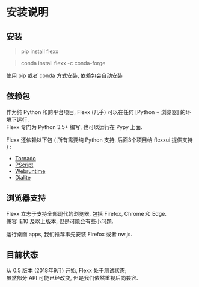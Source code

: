 # 安装说明

## 安装
> pip install flexx

> conda install flexx -c conda-forge

使用 pip 或者 conda 方式安装, 依赖包会自动安装

## 依赖包

作为纯 Python 和跨平台项目, Flexx (几乎) 可以在任何 [Python + 浏览器] 的环境下运行.   
Flexx 专门为 Python 3.5+ 编写, 也可以运行在 Pypy 上面.

Flexx 还依赖以下包 ( 所有需要纯 Python 支持, 后面3个项目给 flexxui 提供支持 ) :
* [Tornado](https://tornado.readthedocs.io/en/stable/)
* [PScript](http://pscript.readthedocs.io/)
* [Webruntime](http://webruntime.readthedocs.io/)
* [Dialite](http://dialite.readthedocs.io/)

## 浏览器支持

Flexx 立志于支持全部现代的浏览器, 包括 Firefox, Chrome 和 Edge.  
兼容 IE10 及以上版本, 但是可能会有些小问题.

运行桌面 apps, 我们推荐事先安装 Firefox 或者 nw.js.

## 目前状态

从 0.5 版本 (2018年9月) 开始, Flexx 处于测试状态;  
虽然部分 API 可能已经改变, 但是我们依然重视后向兼容.